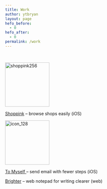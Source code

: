 ```yaml
---
title: Work
author: ytbryan
layout: page
hefo_before:
  - 0
hefo_after:
  - 0
permalink: /work
---
```

&nbsp;

[<img class="alignnone  wp-image-932" alt="shoppink256" src="http://ytbryan.files.wordpress.com/2013/12/shoppink256.png" width="144" height="144" />][1]

[Shoppink][2] &#8211; browse shops easily (iOS)

[<img class="alignnone size-full wp-image-725" alt="icon_128" src="http://ytbryan.files.wordpress.com/2013/08/icon_128.png" width="144" height="144" />][3]

[To Myself ][4]&#8211; send email with fewer steps (iOS)

[Brighter][5] &#8211; web notepad for writing clearer (web)

&nbsp;

 [1]: http://ytbryan.files.wordpress.com/2013/12/shoppink256.png
 [2]: http://shoppink.me/app
 [3]: http://ytbryan.files.wordpress.com/2013/08/icon_128.png
 [4]: http://bit.ly/to_myself
 [5]: http://brighter.herokuapp.com
